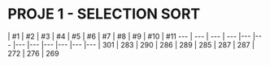 # PROJE 1 - SELECTION SORT

| #1 | #2 | #3 | #4 | #5 | #6 | #7 | #8 | #9 | #10 | #11
--- | --- | --- | --- |--- |--- |--- |--- |--- |--- |--- |---
| 301 | 283 | 290 | 286 | 289 | 285 | 287 | 287 | 272 | 276 | 269

